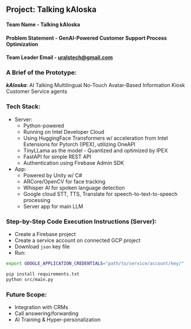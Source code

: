 ## Project: Talking kAIoska

#### Team Name - Talking kAIoska
#### Problem Statement - GenAI-Powered Customer Support Process Optimization
#### Team Leader Email - uralstech@gmail.com

### A Brief of the Prototype:
***kAIoska***: AI Talking Multilingual No-Touch Avatar-Based Information Kiosk Customer Service agents
  
### Tech Stack:
* Server:
    * Python-powered
    * Running on Intel Developer Cloud
    * Using HuggingFace Transformers w/ acceleration from Intel Extensions for Pytorch (IPEX), utilizing OneAPI
    * TinyLLama as the model - Quantized and optimized by IPEX
    * FastAPI for simple REST API
    * Authentication using Firebase Admin SDK
* App:
    * Powered by Unity w/ C#
    * ARCore/OpenCV for face tracking
    * Whisper AI for spoken language detection
    * Google cloud STT, TTS, Translate for speech-to-text-to-speech processing
    * Server app for main LLM
   
### Step-by-Step Code Execution Instructions (Server):
* Create a Firebase project
* Create a service account on connected GCP project
* Download `json` key file
* Run: 
```bash
export GOOGLE_APPLICATION_CREDENTIALS="path/to/service/account/key/"

pip install requirements.txt
python src/main.py
```
  
### Future Scope:
* Integration with CRMs
* Call answering/forwarding
* AI Training & Hyper-personalization